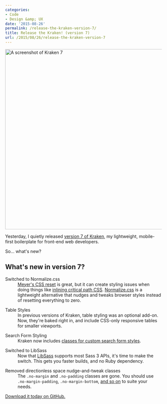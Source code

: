 ```yaml
---
categories:
- Code
- Design &amp; UX
date: '2015-08-26'
permalink: /release-the-kraken-version-7/
title: Release the Kraken! (version 7)
url: /2015/08/26/release-the-kraken-version-7
---
```


<a href="http://cferdinandi.github.io/kraken/"><img src="https://gomakethings.com/wp-content/uploads/2015/08/kraken-version-7.jpg" alt="A screenshot of Kraken 7" width="960" height="578" class="alignnone size-full wp-image-6374" /></a>

Yesterday, I quietly released [version 7 of Kraken](http://cferdinandi.github.io/kraken/), my lightweight, mobile-first boilerplate for front-end web developers.

So... what's new?

<!--more-->

## What's new in version 7?

<dl>
	<dt>Switched to Normalize.css</dt>
	<dd><a href="http://meyerweb.com/eric/tools/css/reset/">Meyer's CSS reset</a> is great, but it can create styling issues when doing things like <a href="https://gomakethings.com/inlining-critical-css-for-better-web-performance/">inlining critical path CSS</a>. <a href="https://necolas.github.io/normalize.css/">Normalize.css</a> is a lightweight alternative that nudges and tweaks browser styles instead of resetting everything to zero.</dd>
</dl>

<dl>
	<dt>Table Styles</dt>
	<dd>In previous versions of Kraken, table styling was an optional add-on. Now, they're baked right in, and include CSS-only responsive tables for smaller viewports.</dd>
</dl>

<dl>
	<dt>Search Form Styling</dt>
	<dd>Kraken now includes <a href="http://cferdinandi.github.io/kraken/components.html#search-forms">classes for custom search form styles</a>.</dd>
</dl>

<dl>
	<dt>Switched to LibSass</dt>
	<dd>Now that <a href="http://sass-lang.com/libsass">LibSass</a> supports most Sass 3 APIs, it's time to make the switch. This gets you faster builds, and no Ruby dependency.</dd>
</dl>

<dl>
	<dt>Removed directionless space nudge-and-tweak classes</dt>
	<dd>The <code>.no-margin</code> and <code>.no-padding</code> classes are gone. You should use <code>.no-margin-padding</code>, <code>.no-margin-bottom</code>, <a href="http://cferdinandi.github.io/kraken/components.html#alignment-spacing-visibility">and so on</a> to suite your needs.</dd>
</dl>

[Download it today on GitHub.](http://cferdinandi.github.io/kraken/)